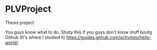 # PLVProject
Thesis project


You guys know what to do.
Study this if you guys don't know stuff boutg Github (It's where I studied it) 
https://guides.github.com/activities/hello-world/ 

